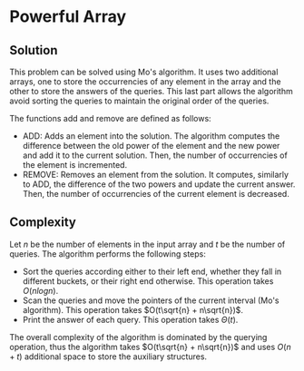 # Powerful Array

## Solution

This problem can be solved using Mo's algorithm. It uses two additional arrays, one to store the occurrencies of any element in the array and the other to store the answers of the queries. This last part allows the algorithm avoid sorting the queries to maintain the original order of the queries.

The functions add and remove are defined as follows:

- ADD: Adds an element into the solution. The algorithm computes the difference between the old power of the element and the new power and add it to the current solution. Then, the number of occurrencies of the element is incremented.
- REMOVE: Removes an element from the solution. It computes, similarly to ADD, the difference of the two powers and update the current answer. Then, the number of occurrencies of the current element is decreased.

## Complexity

Let $n$ be the number of elements in the input array and $t$ be the number of queries. The algorithm performs the following steps:

- Sort the queries according either to their left end, whether they fall in different buckets, or their right end otherwise. This operation takes $O(nlogn)$.
- Scan the queries and move the pointers of the current interval (Mo's algorithm). This operation takes $O(t\sqrt{n} + n\sqrt{n})$.
- Print the answer of each query. This operation takes $\Theta(t)$.

The overall complexity of the algorithm is dominated by the querying operation, thus the algorithm takes $O(t\sqrt{n} + n\sqrt{n})$ and uses $O(n + t)$ additional space to store the auxiliary structures.